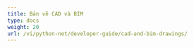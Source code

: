 ```yaml
---
title: Bản vẽ CAD và BIM
type: docs
weight: 20
url: /vi/python-net/developer-guide/cad-and-bim-drawings/
---
```

